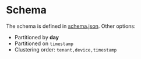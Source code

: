 # Schema
The schema is defined in [schema.json](schema.json).
Other options:
* Partitioned by **day**
* Partitioned on `timestamp`
* Clustering order: `tenant,device,timestamp`